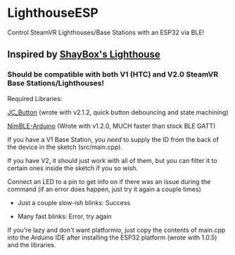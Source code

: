 # LighthouseESP

Control SteamVR Lighthouses/Base Stations with an ESP32 via BLE!

## Inspired by [ShayBox's Lighthouse](https://github.com/ShayBox/Lighthouse)

### Should be compatible with both V1 (HTC) and V2.0 SteamVR Base Stations/Lighthouses!

Required Libraries:

[JC_Button](https://github.com/JChristensen/JC_Button) (wrote with v2.1.2, quick button debouncing and state machining)

[NimBLE-Arduino](https://github.com/h2zero/NimBLE-Arduino) (Wrote with v1.2.0, MUCH faster than stock BLE GATT)

If you have a V1 Base Station, you *need* to supply the ID from the back of the device in the sketch (src/main.cpp).

If you have V2, it should just work with all of them, but you can filter it to certain ones inside the sketch if you so wish. 

Connect an LED to a pin to get info on if there was an issue during the command (if an error does happen, just try it again a couple times)

- Just a couple slow-ish blinks: Success

- Many fast blinks: Error, try again

If you're lazy and don't want platformio, just copy the contents of main.cpp into the Arduino IDE after installing the ESP32 platform (wrote with 1.0.5) and the libraries.

